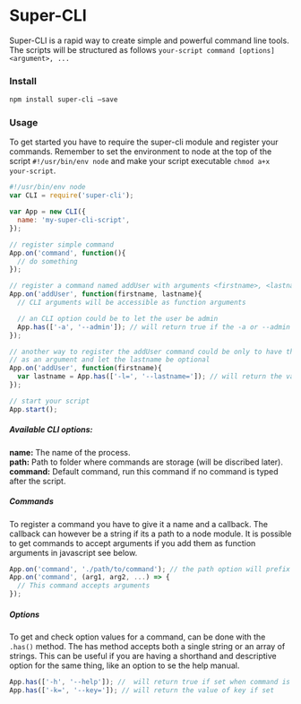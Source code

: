 # Super-CLI

Super-CLI is a rapid way to create simple and powerful command line tools.
The scripts will be structured as follows 
`your-script command [options] <argument>, ...`

### Install
```sh
npm install super-cli —save
```

### Usage 
To get started you have to require the super-cli module and register your commands.
Remember to set the environment to node at the top of the script `#!/usr/bin/env node` and make your script executable `chmod a+x your-script`. 
```js
#!/usr/bin/env node
var CLI = require('super-cli');

var App = new CLI({
  name: 'my-super-cli-script',
});

// register simple command
App.on('command', function(){
  // do something
});

// register a command named addUser with arguments <firstname>, <lastname>
App.on('addUser', function(firstname, lastname){
  // CLI arguments will be accessible as function arguments

  // an CLI option could be to let the user be admin
  App.has(['-a', '--admin']); // will return true if the -a or --admin flag is set.
});

// another way to register the addUser command could be only to have the firstname
// as an argument and let the lastname be optional 
App.on('addUser', function(firstname){
  var lastname = App.has(['-l=', '--lastname=']); // will return the value of lastname if its set.
});

// start your script
App.start();
```

##### Available CLI options:
**name:** The name of the process.<br>
**path:** Path to folder where commands are storage (will be discribed later).<br>
**command:** Default command, run this command if no command is typed after the script.<br>

##### Commands
To register a command you have to give it a name and a callback. The callback can however be a string if its a path to a node module. It is possible to get commands to accept arguments if you add them as function arguments in javascript see below.
```js
App.on('command', './path/to/command'); // the path option will prefix the string
App.on('command', (arg1, arg2, ...) => {
  // This command accepts arguments
});
```

##### Options
To get and check option values for a command, can be done with the `.has()` method. The has method accepts both a single string or an array of strings. This can be useful if you are having a shorthand and descriptive option for the same thing, like an option to se the help manual. 

```js
App.has(['-h', '--help']); //  will return true if set when command is run
App.has(['-k=', '--key=']); // will return the value of key if set
```



